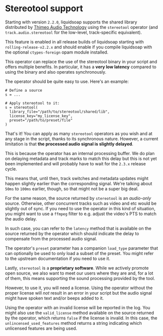 # Stereotool support

Starting with version `2.2.0`, liquidsoap supports the shared library distributed by [Thimeo Audio Technology](https://www.thimeo.com/stereo-tool/)
using the `stereotool` operator (and `track.audio.stereotool` for the low-level, track-specific equivalent).

This feature is enabled in all release builds of liquidsoap starting with `rolling-release-v2.2.x` and should enable if you compile liquidsoap
with the optional `ctypes-foreign` opam module installed.

This operator can replace the use of the stereotool binary in your script and offers multiple benefits. In particular, it has a **very low latency**
compared to using the binary and also operates synchronously.

The operator should be quite easy to use. Here's an example:

```liquidsoap
# Define a source
s = ...

# Apply stereotool to it:
s = stereotool(
  library_file="/path/to/stereotool/shared/lib",
  license_key="my_license_key",
  preset="/path/to/preset/file"
)
```

That's it! You can apply as many `stereotool` operators as you wish and at any stage in the script, thanks
to its synchronous nature. However, a current limitation is that **the processed audio signal is slightly delayed**.

This is because the operator has an internal processing buffer. We do plan on delaying metadata and track marks
to match this delay but this is not yet been implemented and will probably have to wait for the `2.3.x` release cycle.

This means that, until then, track switches and metadata updates might happen slightly earlier than the corresponding
signal. We're talking about `50ms` to `100ms` earlier, though, so that might not be a super big deal.

For the same reason, the source returned by `stereotool` is an _audio-only_ source. Otherwise, other concurrent tracks
such as video and etc would be slightly out of sync. If you need to use the operator in this kind of situation, you
might want to use a `ffmpeg` filter to e.g. adjust the video's PTS to match the audio delay.

In such case, you can refer to the `latency` method that is available on the source returned by the operator which
should indicate the delay to compensate from the processed audio signal.

The operator's `preset` parameter has a companion `load_type` parameter that can optionally be used to only load a subset of
the preset. You might refer to the upstream documentation if you need to use it.

Lastly, `stereotool` is a **proprietary software**. While we actively promote open source, we also want to meet
our users where they are and, for a lot of them, this means supporting the sound processing provided by the tool.

However, to use it, you will need a license. Using the operator without the proper license will _not_ result in an
error in your script but the audio signal might have spoken text and/or beeps added to it.

Using the operator with an invalid license will be reported in the log. You might also use the `valid_license`
method available on the source returned by the operator, which returns `false` if the license is invalid. In this case, the `unlincensed_used_features`
method returns a string indicating which unlicensed features are being used.
